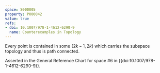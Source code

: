 ```yaml
---
space: S000005
property: P000042
value: true
refs:
- doi: 10.1007/978-1-4612-6290-9
  name: Counterexamples in Topology
---
```


Every point is contained in some $\{2k-1,2k\}$ which carries the subspace topology and thus is path connected.

Asserted in the General Reference Chart for space #6 in
{{doi:10.1007/978-1-4612-6290-9}}.
